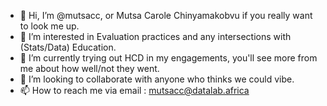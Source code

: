 - 👋 Hi, I’m @mutsacc, or Mutsa Carole Chinyamakobvu if you really want to look me up.
- 👀 I’m interested in Evaluation practices and any intersections with (Stats/Data) Education.
- 🌱 I’m currently trying out HCD in my engagements, you'll see more from me about how well/not they went. 
- 💞️ I’m looking to collaborate with anyone who thinks we could vibe.
- 📫 How to reach me via email : mutsacc@datalab.africa

<!---
mutsacc/mutsacc is a ✨ special ✨ repository because its `README.md` (this file) appears on your GitHub profile.
You can click the Preview link to take a look at your changes.
--->
